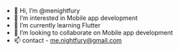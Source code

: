 - 👋 Hi, I’m @menightfury
- 👀 I’m interested in Mobile app development
- 🌱 I’m currently learning Flutter
- 💞️ I’m looking to collaborate on Mobile app development
- 📫 contact - me.nightfury@gmail.com

<!---
menightfury/menightfury is a ✨ special ✨ repository because its `README.md` (this file) appears on your GitHub profile.
You can click the Preview link to take a look at your changes.
--->
